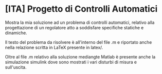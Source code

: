 [ITA] Progetto di Controlli Automatici
======================================

Mostra la mia soluzione ad un problema di controlli automatici, relativo alla progettazione di un regolatore atto a soddisfare specifiche statiche e dinamiche.

Il testo del problema da risolvere è all'interno del file .m e riportato anche nella relazione scritta in LaTeX presente in latex/.

Oltre al file .m relativo alla soluzione mediangte Matlab è presente anche la simulazione simulink dove sono mostrati i vari disturbi di misura e sull'uscita.
